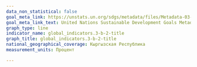 ```yaml
---
data_non_statistical: false
goal_meta_link: https://unstats.un.org/sdgs/metadata/files/Metadata-03-0B-02.pdf
goal_meta_link_text: United Nations Sustainable Development Goals Metadata (PDF 210 KB)
graph_type: line
indicator_name: global_indicators.3-b-2-title
graph_title: global_indicators.3-b-2-title
national_geographical_coverage: Кыргызская Республика
measurement_units: Процент

---
```

